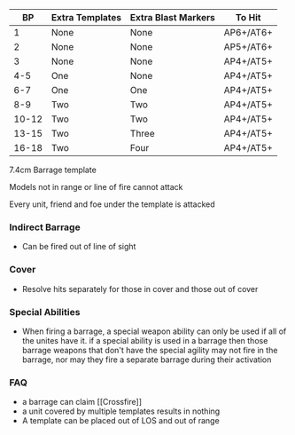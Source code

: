 BP | Extra Templates | Extra Blast Markers | To Hit 
------------ | ------------ | ------------ | ------------ 
1	|  None | None | AP6+/AT6+
2	|  None | None | AP5+/AT6+
3	|  None | None | AP4+/AT5+
4-5	|  One | None | AP4+/AT5+
6-7	|  One | One | AP4+/AT5+
8-9	|  Two | Two | AP4+/AT5+
10-12	|  Two | Two | AP4+/AT5+
13-15	|  Two | Three | AP4+/AT5+
16-18	|  Two | Four | AP4+/AT5+

7.4cm Barrage template

Models not in range or line of fire cannot attack

Every unit, friend and foe under the template is attacked

### Indirect Barrage
- Can be fired out of line of sight

### Cover
- Resolve hits separately for those in cover and those out of cover

### Special Abilities
- When firing a barrage, a special weapon ability can only be used if all of the unites have it. if a special ability is used in a barrage then those barrage weapons that don't have the special agility may not fire in the barrage, nor may they fire a separate barrage during their activation

### FAQ
- a barrage can claim [[Crossfire]]
- a unit covered by multiple templates results in nothing
- A template can be placed out of LOS and out of range
